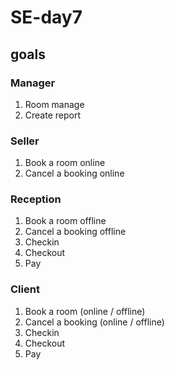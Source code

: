 # SE-day7

## goals
### Manager
1. Room manage
2. Create report

### Seller
1. Book a room online
2. Cancel a booking online

### Reception
1. Book a room offline
2. Cancel a booking offline
3. Checkin
4. Checkout
5. Pay

### Client
1. Book a room (online / offline)
2. Cancel a booking (online / offline)
3. Checkin
4. Checkout
5. Pay